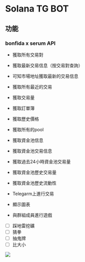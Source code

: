 # Solana TG BOT

## 功能
### bonfida x serum API
* 獲取所有交易對
* 獲取最新交易信息（按交易對查詢）
* 可知市場地址獲取最新的交易信息
* 獲取所有最近的交易
* 獲取交易量
* 獲取訂單簿
* 獲取歷史價格
* 獲取所有的pool
* 獲取資金池信息
* 獲取資金池交易信息
* 獲取過去24小時資金池交易量
* 獲取資金池歷史交易量
* 獲取資金池歷史流動性

* Telegarm上進行交易
* 顯示圖表
* 與群組成員進行遊戲

- [ ] 踩地雷挖礦
- [ ] 猜拳
- [ ] 抽鬼牌
- [ ] 比大小

![](https://i.imgur.com/XxN8z6g.png)
